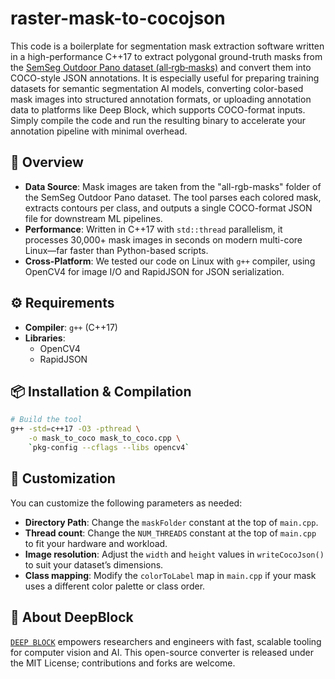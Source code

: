 # raster-mask-to-cocojson

This code is a boilerplate for segmentation mask extraction software written in a high-performance C++17 to extract polygonal ground-truth masks from the [SemSeg Outdoor Pano dataset (all‑rgb‑masks)](https://github.com/semihorhan/semseg-outdoor-pano/tree/main) and convert them into COCO-style JSON annotations.
It is especially useful for preparing training datasets for semantic segmentation AI models, converting color-based mask images into structured annotation formats, or uploading annotation data to platforms like Deep Block, which supports COCO-format inputs.
Simply compile the code and run the resulting binary to accelerate your annotation pipeline with minimal overhead.

## 🚀 Overview

- **Data Source**: Mask images are taken from the "all-rgb-masks" folder of the SemSeg Outdoor Pano dataset. The tool parses each colored mask, extracts contours per class, and outputs a single COCO-format JSON file for downstream ML pipelines.
- **Performance**: Written in C++17 with `std::thread` parallelism, it processes 30,000+ mask images in seconds on modern multi-core Linux—far faster than Python-based scripts.
- **Cross-Platform**: We tested our code on Linux with `g++` compiler, using OpenCV4 for image I/O and RapidJSON for JSON serialization.

## ⚙️ Requirements

- **Compiler**: `g++` (C++17)
- **Libraries**:
  - OpenCV4
  - RapidJSON

## 📦 Installation & Compilation

```bash
# Build the tool
g++ -std=c++17 -O3 -pthread \
    -o mask_to_coco mask_to_coco.cpp \
    `pkg-config --cflags --libs opencv4`
```


## 🔧 Customization

You can customize the following parameters as needed:

- **Directory Path**: Change the `maskFolder` constant at the top of `main.cpp`.
- **Thread count**: Change the `NUM_THREADS` constant at the top of `main.cpp` to fit your hardware and workload.
- **Image resolution**: Adjust the `width` and `height` values in `writeCocoJson()` to suit your dataset’s dimensions.
- **Class mapping**: Modify the `colorToLabel` map in `main.cpp` if your mask uses a different color palette or class order.


## 🏢 About DeepBlock

[`DEEP BLOCK`](https://deepblock.net) empowers researchers and engineers with fast, scalable tooling for computer vision and AI. This open-source converter is released under the MIT License; contributions and forks are welcome.
